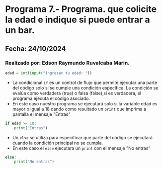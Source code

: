 # Programa 7.- Programa. que colicite la edad e indique si puede entrar a un bar.
##  Fecha: 24/10/2024
### Realizado por: Edson Raymundo Ruvalcaba Marin. 
``` python
edad = int(input("ingresar tu edad: "))
``` 
- La condicional `if` es un control de flujo que permite ejecutar una parte del código solo si se cumple una condición específica. La condición se evalúa como verdadera (true) o falsa (false),si es verdadera, el programa ejecuta el código asociado.
- En este caso nuestro programa se ejecutará solo si la variable edad es mayor o igual a 18 dando como resultado un `print` que imprima a pantalla el mensaje "Entras"
``` python
if edad >= 18:
    print("Entras")
```
- Un `else` se utiliza para especificar que parte del código se ejecutará cuando la condición principal no se cumpla.
- En este caso el `else` ejecutara un `print` con el mensaje "No entras"
``` python
else:
    print("No entras")
